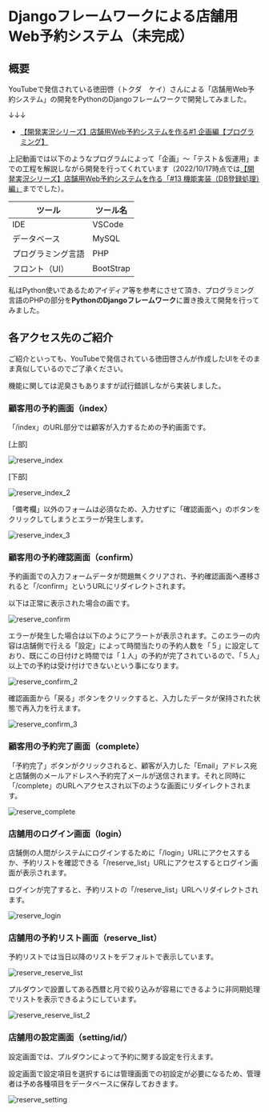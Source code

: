 # Djangoフレームワークによる店舗用Web予約システム（未完成）

## 概要

YouTubeで発信されている徳田啓（トクダ　ケイ）さんによる「店舗用Web予約システム」の開発をPythonのDjangoフレームワークで開発してみました。

↓↓↓
- [【開発実況シリーズ】店舗用Web予約システムを作る#1 企画編【プログラミング】](https://www.youtube.com/watch?v=V7aiz1JfMHw)

上記動画では以下のようなプログラムによって「企画」～「テスト＆仮運用」までの工程を解説しながら開発を行ってくれています（2022/10/17時点では[【開発実況シリーズ】店舗用Web予約システムを作る「#13 機能実装（DB登録処理）編」](https://www.youtube.com/watch?v=Dww3l7pGX6Y)まででした）。

|ツール|ツール名|
|----|----|
|IDE|VSCode|
|データベース|MySQL|
|プログラミング言語|PHP|
|フロント（UI）|BootStrap|

私はPython使いであるためアイディア等を参考にさせて頂き、プログラミング言語のPHPの部分を**PythonのDjangoフレームワーク**に置き換えて開発を行ってみました。

## 各アクセス先のご紹介

ご紹介といっても、YouTubeで発信されている徳田啓さんが作成したUIをそのまま真似しているのでご了承ください。

機能に関しては泥臭さもありますが試行錯誤しながら実装しました。

### 顧客用の予約画面（index）

「/index」のURL部分では顧客が入力するための予約画面です。

[上部]

![reserve_index](https://user-images.githubusercontent.com/51676019/196092889-3957fe3f-1340-45af-a82c-097435b2f4ed.jpg)

[下部]

![reserve_index_2](https://user-images.githubusercontent.com/51676019/196093156-0ac9edff-07d2-4fd3-9f4c-e553439f5a1b.jpg)

「備考欄」以外のフォームは必須なため、入力せずに「確認画面へ」のボタンをクリックしてしまうとエラーが発生します。

![reserve_index_3](https://user-images.githubusercontent.com/51676019/196093180-07bd27cf-dd88-4508-99da-9cada54d2484.jpg)

### 顧客用の予約確認画面（confirm）

予約画面での入力フォームデータが問題無くクリアされ、予約確認画面へ遷移されると「/confirm」というURLにリダイレクトされます。

以下は正常に表示された場合の画です。

![reserve_confirm](https://user-images.githubusercontent.com/51676019/196093383-94f1dc0f-0922-45d8-9db8-d8d3a586eb3d.jpg)

エラーが発生した場合は以下のようにアラートが表示されます。このエラーの内容は店舗側で行える「設定」によって時間当たりの予約人数を「５」に設定しており、既にこの日付けと時間では「１人」の予約が完了されているので、「５人」以上での予約は受け付けできないという事になります。

![reserve_confirm_2](https://user-images.githubusercontent.com/51676019/196093398-6a5ee77d-d28b-4775-831b-857d5eca9fcf.jpg)

確認画面から「戻る」ボタンをクリックすると、入力したデータが保持された状態で再入力を行えます。

![reserve_confirm_3](https://user-images.githubusercontent.com/51676019/196093417-b1dfe2b3-cdc7-4b49-8e1b-869307d858ae.jpg)

### 顧客用の予約完了画面（complete）

「予約完了」ボタンがクリックされると、顧客が入力した「Email」アドレス宛と店舗側のメールアドレスへ予約完了メールが送信されます。それと同時に「/complete」のURLへアクセスされ以下のような画面にリダイレクトされます。

![reserve_complete](https://user-images.githubusercontent.com/51676019/196093506-fc8d16ca-b832-47f0-8a18-b85a73ecae1c.jpg)

### 店舗用のログイン画面（login）

店舗側の人間がシステムにログインするために「/login」URLにアクセスするか、予約リストを確認できる「/reserve_list」URLにアクセスするとログイン画面が表示されます。

ログインが完了すると、予約リストの「/reserve_list」URLへリダイレクトされます。

![reserve_login](https://user-images.githubusercontent.com/51676019/196093533-dc87f959-cd41-49d6-b553-0c40674c9ac4.jpg)

### 店舗用の予約リスト画面（reserve_list）

予約リストでは当日以降のリストをデフォルトで表示しています。

![reserve_reserve_list](https://user-images.githubusercontent.com/51676019/196093557-24a5840e-d629-4ad3-9eb0-e499093f8884.jpg)

プルダウンで設置してある西暦と月で絞り込みが容易にできるように非同期処理でリストを表示できるようにしています。

![reserve_reserve_list_2](https://user-images.githubusercontent.com/51676019/196093567-7f4ab81b-7c94-436d-88f2-1060f6446f60.jpg)

### 店舗用の設定画面（setting/id/）

設定画面では、プルダウンによって予約に関する設定を行えます。

設定画面で設定項目を選択するには管理画面での初設定が必要になるため、管理者は予め各種項目をデータベースに保存しておきます。

![reserve_setting](https://user-images.githubusercontent.com/51676019/196093575-c3dfff41-04be-428b-9ca6-132f2c35f281.jpg)
